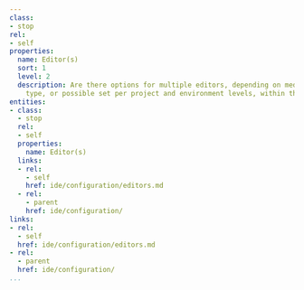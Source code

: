 ```yaml
---
class:
- stop
rel:
- self
properties:
  name: Editor(s)
  sort: 1
  level: 2
  description: Are there options for multiple editors, depending on media or file
    type, or possible set per project and environment levels, within the IDE.
entities:
- class:
  - stop
  rel:
  - self
  properties:
    name: Editor(s)
  links:
  - rel:
    - self
    href: ide/configuration/editors.md
  - rel:
    - parent
    href: ide/configuration/
links:
- rel:
  - self
  href: ide/configuration/editors.md
- rel:
  - parent
  href: ide/configuration/
...
```

